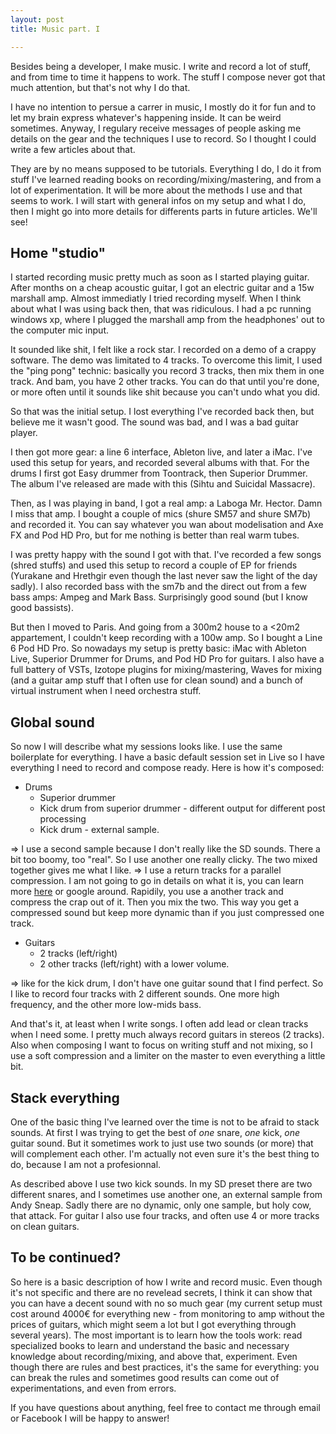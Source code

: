 ```yaml
---
layout: post
title: Music part. I

---
```


Besides being a developer, I make music. I write and record a lot of stuff, and from time to time it happens to work. The stuff I compose never got that much attention, but that's not why I do that.

I have no intention to persue a carrer in music, I mostly do it for fun and to let my brain express whatever's happening inside. It can be weird sometimes. Anyway, I regulary receive messages of people asking me details on the gear and the techniques I use to record. So I thought I could write a few articles about that.

They are by no means supposed to be tutorials. Everything I do, I do it from stuff I've learned reading books on recording/mixing/mastering, and from a lot of experimentation. It will be more about the methods I use and that seems to work. I will start with general infos on my setup and what I do, then I might go into more details for differents parts in future articles. We'll see!

## Home "studio"
I started recording music pretty much as soon as I started playing guitar. After months on a cheap acoustic guitar, I got an electric guitar and a 15w marshall amp. Almost immediatly I tried recording myself. When I think about what I was using back then, that was ridiculous. I had a pc running windows xp, where I plugged the marshall amp from the headphones' out to the computer mic input.

It sounded like shit, I felt like a rock star. I recorded on a demo of a crappy software. The demo was limitated to 4 tracks. To overcome this limit, I used the "ping pong" technic: basically you record 3 tracks, then mix them in one track. And bam, you have 2 other tracks. You can do that until you're done, or more often until it sounds like shit because you can't undo what you did.

So that was the initial setup. I lost everything I've recorded back then, but believe me it wasn't good. The sound was bad, and I was a bad guitar player.

I then got more gear: a line 6 interface, Ableton live, and later a iMac. I've used this setup for years, and recorded several albums with that. For the drums I first got Easy drummer from Toontrack, then Superior Drummer. The album I've released are made with this (Sihtu and Suicidal Massacre).

Then, as I was playing in band, I got a real amp: a Laboga Mr. Hector. Damn I miss that amp. I bought a couple of mics (shure SM57 and shure SM7b) and recorded it. You can say whatever you wan about modelisation and Axe FX and Pod HD Pro, but for me nothing is better than real warm tubes.

I was pretty happy with the sound I got with that. I've recorded a few songs (shred stuffs) and used this setup to record a couple of EP for friends (Yurakane and Hrethgir even though the last never saw the light of the day sadly). I also recorded bass with the sm7b and the direct out from a few bass amps: Ampeg and Mark Bass. Surprisingly good sound (but I know good bassists).

But then I moved to Paris. And going from a 300m2 house to a <20m2 appartement, I couldn't keep recording with a 100w amp. So I bought a Line 6 Pod HD Pro. So nowadays my setup is pretty basic: iMac with Ableton Live, Superior Drummer for Drums, and Pod HD Pro for guitars. I also have a full battery of VSTs, Izotope plugins for mixing/mastering, Waves for mixing (and a guitar amp stuff that I often use for clean sound) and a bunch of virtual instrument when I need orchestra stuff.

## Global sound
So now I will describe what my sessions looks like. I use the same boilerplate for everything. I have a basic default session set in Live so I have everything I need to record and compose ready. Here is how it's composed:

  * Drums
    * Superior drummer
    * Kick drum from superior drummer - different output for different post processing
    * Kick drum - external sample.

=> I use a second sample because I don't really like the SD sounds. There a bit too boomy, too "real". So I use another one really clicky. The two mixed together
    gives me what I like.
=> I use a return tracks for a parallel compression. I am not going to go in details on what it is, you can learn more [here](link) or google around. Rapidily, you use a another track and compress the crap
     out of it. Then you mix the two. This way you get a compressed sound but keep more dynamic than if you just compressed one track.

  * Guitars
    * 2 tracks (left/right)
    * 2 other tracks (left/right) with a lower volume.

=> like for the kick drum, I don't have one guitar sound that I find perfect. So I like to record four tracks with 2 different sounds. One more high frequency, and the other more low-mids bass.

And that's it, at least when I write songs. I often add lead or clean tracks when I need some. I pretty much always record guitars in stereos (2 tracks). Also when composing I want to focus on writing stuff and not mixing, so I use a soft compression and a limiter on the master to even everything a little bit.

## Stack everything
One of the basic thing I've learned over the time is not to be afraid to stack sounds. At first I was trying to get the best of *one* snare, *one* kick, *one* guitar sound. But it sometimes work to just use two sounds (or more) that will complement each other. I'm actually not even sure it's the best thing to do, because I am not a profesionnal.

As described above I use two kick sounds. In my SD preset there are two different snares, and I sometimes use another one, an external sample from Andy Sneap. Sadly there are no dynamic, only one sample, but holy cow, that attack. For guitar I also use four tracks, and often use 4 or more tracks on clean guitars.

## To be continued?
So here is a basic description of how I write and record music. Even though it's not specific and there are no revelead secrets, I think it can show that you can have a decent sound with no so much gear (my current setup must cost around 4000€ for everything new - from monitoring to amp without the prices of guitars, which might seem a lot but I got everything through several years). The most important is to learn how the tools work: read specialized books to learn and understand the basic and necessary knowledge about recording/mixing, and above that, experiment. Even though there are rules and best practices, it's the same for everything: you can break the rules and sometimes good results can come out of experimentations, and even from errors.

If you have questions about anything, feel free to contact me through email or Facebook I will be happy to answer!
